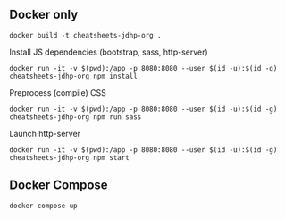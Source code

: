 
## Docker only

```
docker build -t cheatsheets-jdhp-org .
```

Install JS dependencies (bootstrap, sass, http-server)
```
docker run -it -v $(pwd):/app -p 8080:8080 --user $(id -u):$(id -g) cheatsheets-jdhp-org npm install
```

Preprocess (compile) CSS
```
docker run -it -v $(pwd):/app -p 8080:8080 --user $(id -u):$(id -g) cheatsheets-jdhp-org npm run sass
```

Launch http-server
```
docker run -it -v $(pwd):/app -p 8080:8080 --user $(id -u):$(id -g) cheatsheets-jdhp-org npm start
```

## Docker Compose


```
docker-compose up
```